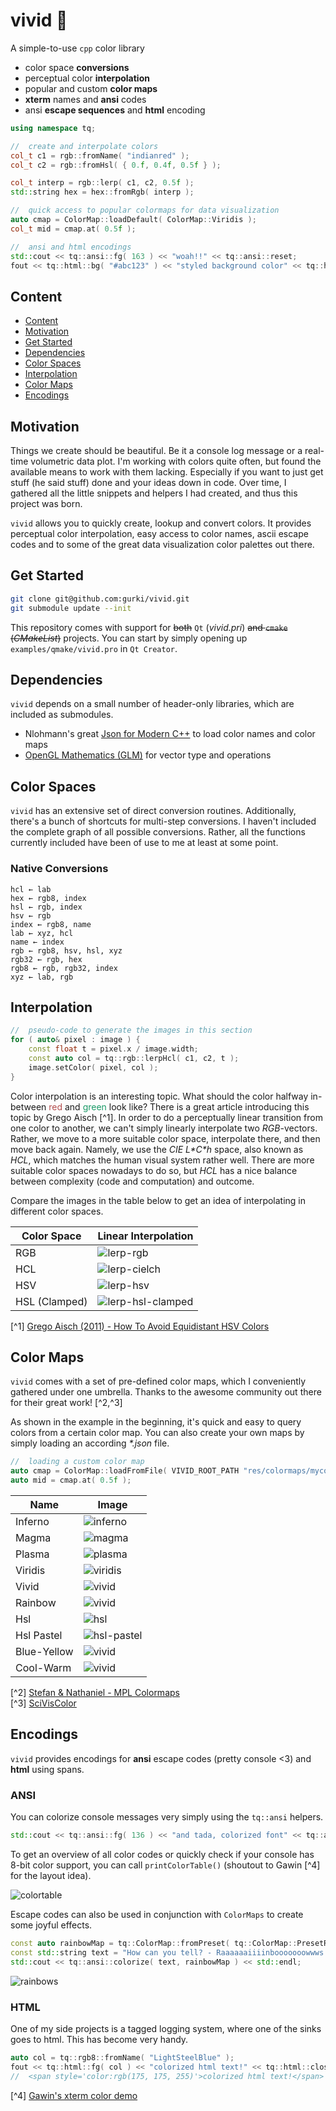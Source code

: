# vivid 🌈
A simple-to-use `cpp` color library

- color space **conversions**
- perceptual color **interpolation**
- popular and custom **color maps**
- **xterm** names and **ansi** codes
- ansi **escape sequences** and **html** encoding

```cpp
using namespace tq;

//  create and interpolate colors
col_t c1 = rgb::fromName( "indianred" );
col_t c2 = rgb::fromHsl( { 0.f, 0.4f, 0.5f } );

col_t interp = rgb::lerp( c1, c2, 0.5f );
std::string hex = hex::fromRgb( interp );

//  quick access to popular colormaps for data visualization
auto cmap = ColorMap::loadDefault( ColorMap::Viridis );
col_t mid = cmap.at( 0.5f );

//  ansi and html encodings
std::cout << tq::ansi::fg( 163 ) << "woah!!" << tq::ansi::reset;
fout << tq::html::bg( "#abc123" ) << "styled background color" << tq::html::close;
```

##  Content

<!-- TOC depthFrom:2 depthTo:2 withLinks:1 updateOnSave:1 orderedList:0 -->

- [Content](#content)
- [Motivation](#motivation)
- [Get Started](#get-started)
- [Dependencies](#dependencies)
- [Color Spaces](#color-spaces)
- [Interpolation](#interpolation)
- [Color Maps](#color-maps)
- [Encodings](#encodings)

<!-- /TOC -->


## Motivation

Things we create should be beautiful. Be it a console log message or a real-time volumetric data plot. I'm working with colors quite often, but found the available means to work with them lacking. Especially if you want to just get stuff (he said stuff) done and your ideas down in code. Over time, I gathered all the little snippets and helpers I had created, and thus this project was born.

`vivid` allows you to quickly create, lookup and convert colors. It provides perceptual color interpolation, easy access to color names, ascii escape codes and to some of the great data visualization color palettes out there.


## Get Started

```bash
git clone git@github.com:gurki/vivid.git
git submodule update --init
```

This repository comes with support for ~~both~~ `Qt` (_vivid.pri_) ~~and `cmake` (_CMakeList_)~~ projects.
You can start by simply opening up `examples/qmake/vivid.pro` in `Qt Creator`.


## Dependencies

`vivid` depends on a small number of header-only libraries, which are included as submodules.

- Nlohmann's great [Json for Modern C++](https://github.com/nlohmann/json) to load color names and color maps
- [OpenGL Mathematics (GLM)](https://github.com/g-truc/glm) for vector type and operations


## Color Spaces

`vivid` has an extensive set of direct conversion routines. Additionally, there's a bunch of shortcuts for multi-step conversions. I haven't included the complete graph of all possible conversions. Rather, all the functions currently included have been of use to me at least at some point.

### Native Conversions

    hcl ← lab
    hex ← rgb8, index
    hsl ← rgb, index
    hsv ← rgb
    index ← rgb8, name
    lab ← xyz, hcl
    name ← index
    rgb ← rgb8, hsv, hsl, xyz
    rgb32 ← rgb, hex
    rgb8 ← rgb, rgb32, index
    xyz ← lab, rgb


## Interpolation

```cpp
//  pseudo-code to generate the images in this section
for ( auto& pixel : image ) {
    const float t = pixel.x / image.width;
    const auto col = tq::rgb::lerpHcl( c1, c2, t );
    image.setColor( pixel, col );
}
```

Color interpolation is an interesting topic. What should the color halfway in-between <span style="color:rgb(178, 76, 76)">red</span> and <span style="color:rgb(25, 153, 102)">green</span> look like? There is a great article introducing this topic by Grego Aisch [^1]. In order to do a perceptually linear transition from one color to another, we can't simply linearly interpolate two _RGB_-vectors. Rather, we move to a more suitable color space, interpolate there, and then move back again. Namely, we use the _CIE L\*C\*h_ space, also known as _HCL_, which matches the human visual system rather well. There are more suitable color spaces nowadays to do so, but _HCL_ has a nice balance between complexity (code and computation) and outcome.

Compare the images in the table below to get an idea of interpolating in different color spaces.

Color Space   | Linear Interpolation
--------------|-------------------------------------------------------------------
RGB           | ![lerp-rgb](docs/images/interpolations/lerpRgb.png)
HCL           | ![lerp-cielch](docs/images/interpolations/lerpHcl.png)
HSV           | ![lerp-hsv](docs/images/interpolations/lerpHsv.png)
HSL (Clamped) | ![lerp-hsl-clamped](docs/images/interpolations/lerpHslClamped.png)

[\^1] [Grego Aisch (2011) - How To Avoid Equidistant HSV Colors](https://www.vis4.net/blog/2011/12/avoid-equidistant-hsv-colors/)


## Color Maps

`vivid` comes with a set of pre-defined color maps, which I conveniently gathered under one umbrella. Thanks to the awesome community out there for their great work! [\^2,\^3]

As shown in the example in the beginning, it's quick and easy to query colors from a certain color map. You can also create your own maps by simply loading an according _\*.json_ file.

```cpp
//  loading a custom color map
auto cmap = ColorMap::loadFromFile( VIVID_ROOT_PATH "res/colormaps/mycolormap.json" );
auto mid = cmap.at( 0.5f );
```

Name        | Image
------------|----------------------------------------------------
Inferno     | ![inferno](docs/images/colormaps/inferno.png)
Magma       | ![magma](docs/images/colormaps/magma.png)
Plasma      | ![plasma](docs/images/colormaps/plasma.png)
Viridis     | ![viridis](docs/images/colormaps/viridis.png)
Vivid       | ![vivid](docs/images/colormaps/vivid.png)
Rainbow     | ![vivid](docs/images/colormaps/rainbow.png)
Hsl         | ![hsl](docs/images/colormaps/hsl.png)
Hsl Pastel  | ![hsl-pastel](docs/images/colormaps/hsl-pastel.png)
Blue-Yellow | ![vivid](docs/images/colormaps/blue-yellow.png)
Cool-Warm   | ![vivid](docs/images/colormaps/cool-warm.png)  |  

[\^2] [Stefan & Nathaniel - MPL Colormaps](http://bids.github.io/colormap/) <br>
[\^3] [SciVisColor](https://sciviscolor.org/)


## Encodings

`vivid` provides encodings for **ansi** escape codes (pretty console <3) and **html** using spans.

### ANSI

You can colorize console messages very simply using the `tq::ansi` helpers.

```cpp
std::cout << tq::ansi::fg( 136 ) << "and tada, colorized font" << tq::ansi::reset;
```

To get an overview of all color codes or quickly check if your console has 8-bit color support, you can call `printColorTable()` (shoutout to Gawin [^4] for the layout idea).

![colortable](docs/images/console/colortable.png)

Escape codes can also be used in conjunction with `ColorMaps` to create some joyful effects.

```cpp
const auto rainbowMap = tq::ColorMap::fromPreset( tq::ColorMap::PresetRainbow );
const std::string text = "How can you tell? - Raaaaaaiiiinbooooooowwws.";
std::cout << tq::ansi::colorize( text, rainbowMap ) << std::endl;
```

![rainbows](docs/images/console/rainbow-text.png)


### HTML

One of my side projects is a tagged logging system, where one of the sinks goes to html. This has become very handy.

```cpp
auto col = tq::rgb8::fromName( "LightSteelBlue" );
fout << tq::html::fg( col ) << "colorized html text!" << tq::html::close;
//  <span style='color:rgb(175, 175, 255)'>colorized html text!</span>
```

[^4] [Gawin's xterm color demo](https://github.com/gawin/bash-colors-256)
